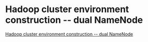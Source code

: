 # Hadoop cluster environment construction -- dual NameNode
[Hadoop cluster environment construction -- dual NameNode](https://aiwithcloud.com/2022/09/15/hadoop_cluster_environment_construction____dual_namenode/)